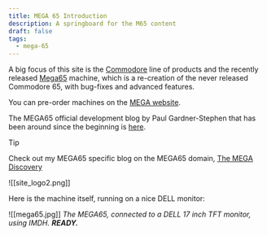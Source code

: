 ```yaml
---
title: MEGA 65 Introduction
description: A springboard for the M65 content
draft: false
tags:
  - mega-65
---
```


A big focus of this site is the [Commodore](https://en.wikipedia.org/wiki/Commodore_International) line of products and the recently released [Mega65](https://mega65.org/) machine, which is a re-creation of the never released Commodore 65, with bug-fixes and advanced features.

You can pre-order machines on the [MEGA website](https://mega65.org/).

The MEGA65 official development blog by Paul Gardner-Stephen that has been around since the beginning is [here](https://c65gs.blogspot.com/).

>[!Tip]
>Check out my MEGA65 specific blog on the MEGA65 domain, [The MEGA Discovery](https://wiebow.mega65.com)
>
>![[site_logo2.png]]


Here is the machine itself, running on a nice DELL monitor:

![[mega65.jpg]]
*The MEGA65, connected to a DELL 17 inch TFT monitor, using IMDH. **READY.***


